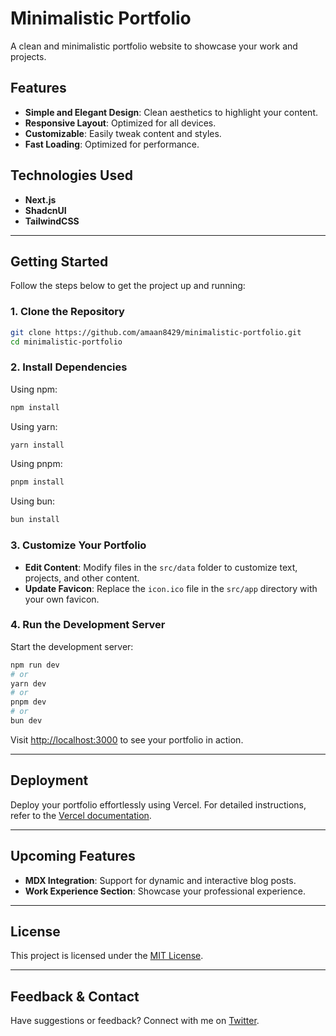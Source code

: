 # Minimalistic Portfolio

A clean and minimalistic portfolio website to showcase your work and projects.

## Features

- **Simple and Elegant Design**: Clean aesthetics to highlight your content.
- **Responsive Layout**: Optimized for all devices.
- **Customizable**: Easily tweak content and styles.
- **Fast Loading**: Optimized for performance.

## Technologies Used

- **Next.js**
- **ShadcnUI**
- **TailwindCSS**

---

## Getting Started

Follow the steps below to get the project up and running:

### 1. Clone the Repository

```bash
git clone https://github.com/amaan8429/minimalistic-portfolio.git
cd minimalistic-portfolio
```

### 2. Install Dependencies

Using npm:

```bash
npm install
```

Using yarn:

```bash
yarn install
```

Using pnpm:

```bash
pnpm install
```

Using bun:

```bash
bun install
```

### 3. Customize Your Portfolio

- **Edit Content**: Modify files in the `src/data` folder to customize text, projects, and other content.
- **Update Favicon**: Replace the `icon.ico` file in the `src/app` directory with your own favicon.

### 4. Run the Development Server

Start the development server:

```bash
npm run dev
# or
yarn dev
# or
pnpm dev
# or
bun dev
```

Visit [http://localhost:3000](http://localhost:3000) to see your portfolio in action.

---

## Deployment

Deploy your portfolio effortlessly using Vercel. For detailed instructions, refer to the [Vercel documentation](https://vercel.com/docs).

---

## Upcoming Features

- **MDX Integration**: Support for dynamic and interactive blog posts.
- **Work Experience Section**: Showcase your professional experience.

---

## License

This project is licensed under the [MIT License](LICENSE).

---

## Feedback & Contact

Have suggestions or feedback? Connect with me on [Twitter](https://x.com/amaan8429).
